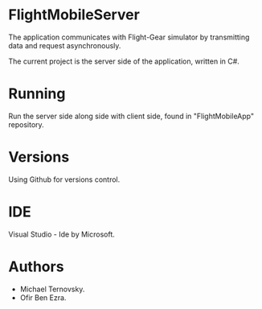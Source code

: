 # FlightMobileServer
The application communicates with Flight-Gear simulator by transmitting data and request asynchronously.

The current project is the server side of the application, written in C#.

# Running
Run the server side along side with client side, found in "FlightMobileApp" repository.

# Versions
Using Github for versions control.

# IDE
Visual Studio - Ide by Microsoft.

# Authors
- Michael Ternovsky.
- Ofir Ben Ezra.
